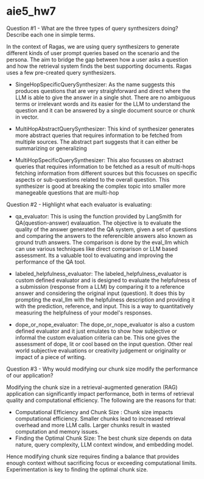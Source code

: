 # aie5_hw7

Question #1 - What are the three types of query synthesizers doing? Describe each one in simple terms.

In the context of Ragas, we are using query synthesizers to generate different kinds of user prompt queries based on the scenario and the persona. The aim to bridge the gap between how a user asks a question and how the retrieval system finds the best supporting documents. Ragas uses a few pre-created query synthesizers.

* SingeHopSpecificQuerySynthesizer: As the name suggests this produces questions that are very straighforward and direct where the LLM is able to give the answer in a single shot. There are no ambiguous terms or irrelevant words and its easier for the LLM to understand the question and it can be answered by a single document source or chunk in vector.

* MultiHopAbstractQuerySynthesizer: This kind of synthesizer generates more abstract queries that requires information to be fetched from multiple sources. The abstract part suggests that it can either be summarizing or generalizing
  
* MultiHopSpecificQuerySynthesizer: This also focusses on abstract queries that requires information to be fetched as a result of multi-hops fetching information from different sources but this focusses on specific aspects or sub-questions related to the overall question. This synthesizer is good at breaking the complex topic into smaller more manegeable questions that are multi-hop

Question #2 - Highlight what each evaluator is evaluating:

* qa_evaluator: This is using the function provided by LangSmith for QA(question-answer) evalauation. The objective is to evaluate the quality of the answer generated the QA system, given a set of questions and comparing the answers to the referencible answers also known as ground truth answers. The comparison is done by the eval_llm which can use various techniques like direct comparison or LLM based assessment. Its a valuable tool to evaluating and improving the performance of the QA tool.
  
* labeled_helpfulness_evaluator: The labeled_helpfulness_evaluator is custom defined evaluator and is designed to evaluate the helpfulness of a submission (response from a LLM) by comparing it to a reference answer and considering the original input (question). It does this by prompting the eval_llm with the helpfulness description and providing it with the prediction, reference, and input. This is a way to quantitatively measuring the helpfulness of your model's responses.
  
* dope_or_nope_evaluator: The dope_or_nope_evaluator is also a custom defined evaluator and it just emulates to show how subjective or informal the custom evaluation criteria can be. This one gives the assessment of dope, lit or cool based on the input question. Other real world subjective evaluations or creativity judgement or originality or impact of a piece of writing.

Question #3 - Why would modifying our chunk size modify the performance of our application?

Modifying the chunk size in a retrieval-augmented generation (RAG) application can significantly impact performance, both in terms of retrieval quality and computational efficiency. The following are the reasons for that:
* Computational Efficiency and Chunk Size : Chunk size impacts computational efficiency. Smaller chunks lead to increased retrieval overhead and more LLM calls. Larger chunks result in wasted computation and memory issues.
* Finding the Optimal Chunk Size: The best chunk size depends on data nature, query complexity, LLM context window, and embedding model.

Hence modifying chunk size requires finding a balance that provides enough context without sacrificing focus or exceeding computational limits. Experimentation is key to finding the optimal chunk size.

